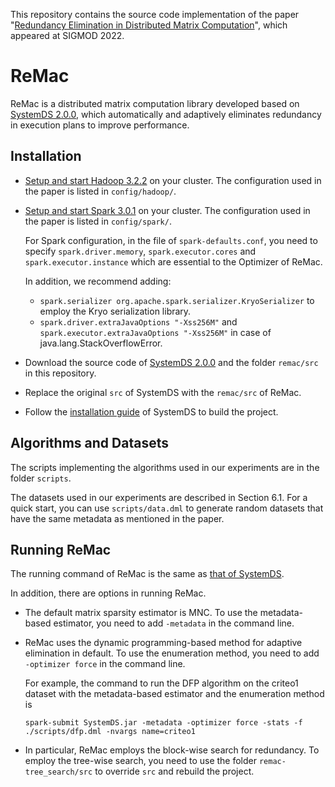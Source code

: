 This repository contains the source code implementation of the paper "[Redundancy Elimination in Distributed Matrix Computation](https://dl.acm.org/doi/10.1145/3514221.3517877)", which appeared at SIGMOD 2022.

# ReMac

ReMac is a distributed matrix computation library developed based on [SystemDS 2.0.0](http://systemds.apache.org/docs/2.0.0/index), 
which automatically and adaptively eliminates redundancy in execution plans to improve performance.

## Installation

* [Setup and start Hadoop 3.2.2](https://hadoop.apache.org/docs/r3.2.2/hadoop-project-dist/hadoop-common/ClusterSetup.html) on your cluster. The configuration used in the paper is listed in `config/hadoop/`.

* [Setup and start Spark 3.0.1](https://spark.apache.org/docs/3.0.1/spark-standalone.html#installing-spark-standalone-to-a-cluster) on your cluster. The configuration used in the paper is listed in `config/spark/`.

  For Spark configuration, in the file of `spark-defaults.conf`, you need to specify `spark.driver.memory`, `spark.executor.cores` and `spark.executor.instance` which are essential to the Optimizer of ReMac.

  In addition, we recommend adding:
  * `spark.serializer org.apache.spark.serializer.KryoSerializer` to employ the Kryo serialization library.
  * `spark.driver.extraJavaOptions "-Xss256M"` and `spark.executor.extraJavaOptions "-Xss256M"` in case of java.lang.StackOverflowError.

* Download the source code of [SystemDS 2.0.0](https://github.com/apache/systemds/tree/98b21a4923793e7458dfe13c2bc0a10d15f9fe72) and the folder `remac/src` in this repository.

* Replace the original `src` of SystemDS with the `remac/src` of ReMac.

* Follow the [installation guide](https://systemds.apache.org/docs/2.0.0/site/install#build-the-project) of SystemDS to build the project.

## Algorithms and Datasets

The scripts implementing the algorithms used in our experiments are in the folder `scripts`.

The datasets used in our experiments are described in Section 6.1.
For a quick start, you can use `scripts/data.dml` to generate random datasets that have the same metadata as mentioned in the paper.

## Running ReMac

The running command of ReMac is the same as [that of SystemDS](https://systemds.apache.org/docs/2.0.0/site/run#executing-the-dml-script).

In addition, there are options in running ReMac.

* The default matrix sparsity estimator is MNC. To use the metadata-based estimator, you need to add `-metadata` in the command line.

* ReMac uses the dynamic programming-based method for adaptive elimination in default. To use the enumeration method, you need to add `-optimizer force` in the command line.

  For example, the command to run the DFP algorithm on the criteo1 dataset with the metadata-based estimator and the enumeration method is
  ```shell
  spark-submit SystemDS.jar -metadata -optimizer force -stats -f ./scripts/dfp.dml -nvargs name=criteo1 
  ```

* In particular, ReMac employs the block-wise search for redundancy. To employ the tree-wise search, you need to use the folder `remac-tree_search/src` to override `src` and rebuild the project.
